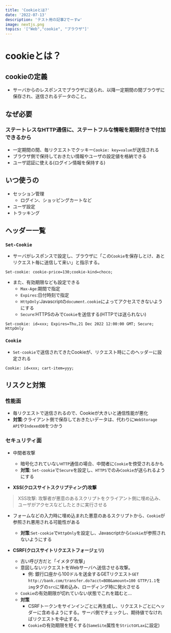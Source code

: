 ```yaml
---
title: 'Cookieとは?'
date: '2022-07-13'
description: 'テスト用の記事2でーすw'
image: nextjs.png
topics: '["Web","cookie", "ブラウザ"]'
---
```


# cookieとは？
## cookieの定義
- サーバからのレスポンスでブラウザに送られ、以降一定期間の間ブラウザに保存され、送信されるデータのこと。

## なぜ必要
### ステートレスなHTTP通信に、ステートフルな情報を期限付きで付加できるから
- 一定期間の間、毎リクエストでクッキー`Cookie: key=value`が送信される
- ブラウザ側で保持しておきたい情報やユーザの設定値を格納できる
- ユーザ認証に使える(ログイン情報を保持する)
## いつ使うの
- セッション管理
	- ログイン、ショッピングカートなど
- ユーザ設定
- トラッキング
## ヘッダー一覧
### `Set-Cookie`
- サーバがレスポンスで設定し、ブラウザに「この`Cookie`を保存しとけ、あとリクエスト毎に送信して来い」と指示する。

```
Set-cookie: cookie-price=130;cookie-kind=choco;
```

- また、有効期限なども設定できる
	- `Max-Age`:期間で指定
	- `Expires`:日付時刻で指定
	- `HttpOnly`:Javascriptの`document.cookie`によってアクセスできないようにする
	- `Secure`:HTTPSのみで`Cookie`を送信する(HTTPでは送られない)

```
Set-cookie: id=xxx; Expires=Thu,21 Dec 2022 12:00:00 GMT; Secure; HttpOnly
```


### `Cookie`
- `Set-cookie`で送信されてきたCookieが、リクエスト時にこのヘッダーに設定される
```
Cookie: id=xxx; cart-item=yyy;
```

## リスクと対策
### 性能面
- 毎リクエストで送信されるので、Cookieが大きいと通信性能が悪化
- **対策**:クライアント側で保存しておきたいデータは、代わりに`WebStorage API`や`IndexedDB`をつかう

### セキュリティ面
- 中間者攻撃
	- 暗号化されていない`HTTP`通信の場合、中間者に`Cookie`を傍受されるかも
	- **対策**: `Set-cookie`で`Secure`を設定し、`HTTPS`でのみ`Cookie`が送られるようにする

- **XSS(クロスサイトスクリプティング)攻撃**
> XSS攻撃: 攻撃者が悪意のあるスクリプトをクライアント側に埋め込み、ユーザがアクセスなどしたときに実行させる 

  - フォームなどの入力時に埋め込まれた悪意のあるスクリプトから、`Cookie`が参照され悪用される可能性がある
    - **対策**:`Set-cookie`で`HttpOnly`を設定し、Javascriptから`Cookie`が参照されないようにする

- **CSRF(クロスサイトリクエストフォージェリ)**
	- 古い呼び方だと「イメタグ攻撃」
	- 意図しないリクエストをWebサーバへ送信させる攻撃。
		- 例: 銀行口座から100ドルを送金するGETリクエスト`GET http://bank.com/transfer.do?acct=BOB&amount=100 GTTP/1.1`を`img`タグの`src`に埋め込み、ローディング時に発火させる
	- `Cookie`の有効期限が切れていない状態でこれを踏むと...
	- **対策**
		- CSRFトークンをサインインごとに再生成し、リクエストごとにヘッダーに含めるようにする。サーバ側でチェックし、期待値でなければリクエストを中止する。
		- `Cookie`の有効期限を短くする(`SameSite`属性を`Strict`or`Lax`に設定)

